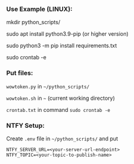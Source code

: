 ### Use Example (LINUX):
mkdir python_scripts/

sudo apt install python3.9-pip (or higher version)

sudo python3 -m pip install requirements.txt

sudo crontab -e

### Put files:
`wowtoken.py` in `~/python_scripts/`

`wowtoken.sh` in `~` (current working directory)

`crontab.txt` in command `sudo crontab -e`


### NTFY Setup:
Create `.env` file in `~/python_scripts/` and put


```
NTFY_SERVER_URL=<your-server-url-endpoint>
NTFY_TOPIC=<your-topic-to-publish-name>
```
